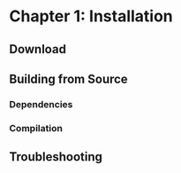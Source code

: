 # Chapter 1: Installation 

## Download

## Building from Source

### Dependencies

### Compilation

## Troubleshooting